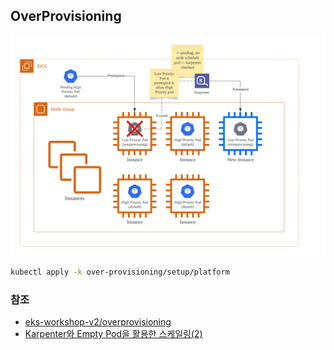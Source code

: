 ## OverProvisioning

![overprovisiong](./overprovisioning-process.png)


```bash
kubectl apply -k over-provisioning/setup/platform
```

### 참조
 - [eks-workshop-v2/overprovisioning](https://github.com/aws-samples/eks-workshop-v2/blob/latest/manifests/modules/autoscaling/compute/overprovisioning/setup/kustomization.yaml) 
 - [Karpenter와 Empty Pod을 활용한 스케일링(2)](https://medium.com/uplusdevu/karpenter%EC%99%80-empty-pod%EC%9D%84-%ED%99%9C%EC%9A%A9%ED%95%9C-%EC%8A%A4%EC%BC%80%EC%9D%BC%EB%A7%81-2-cb8abbc28911)
